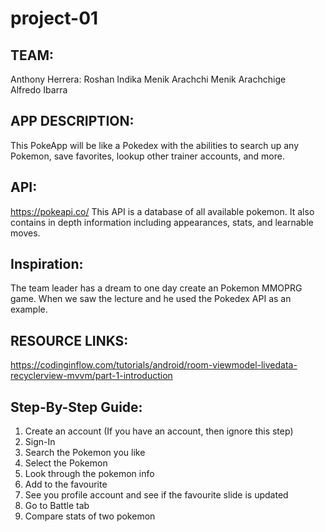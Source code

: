 # project-01

## TEAM:
Anthony Herrera:
Roshan Indika Menik Arachchi Menik Arachchige  
Alfredo Ibarra

## APP DESCRIPTION:
This PokeApp will be like a Pokedex with the abilities to search up any Pokemon, save favorites, lookup other trainer accounts, and more.

## API:
https://pokeapi.co/
This API is a database of all available pokemon. It also contains in depth information including appearances, stats, and learnable moves.

## Inspiration:
The team leader has a dream to one day create an Pokemon MMOPRG game.
When we saw the lecture and he used the Pokedex API as an example.

## RESOURCE LINKS:
https://codinginflow.com/tutorials/android/room-viewmodel-livedata-recyclerview-mvvm/part-1-introduction

## Step-By-Step Guide:
1. Create an account (If you have an account, then ignore this step)
2. Sign-In
3. Search the Pokemon you like
4. Select the Pokemon
5. Look through the pokemon info
6. Add to the favourite
7. See you profile account and see if the favourite slide is updated
8. Go to Battle tab
9. Compare stats of two pokemon

